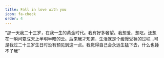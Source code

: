 ```yaml
---
title: Fall in love with you
icon: fa-check
order: 4
---
```


”那一天我二十三岁，在我一生的黄金时代。我有好多奢望。我想爱，想吃，还想在一瞬间变成天上半明半暗的云。后来我才知道，生活就是个缓慢受锤的过程...可是我过二十三岁生日时没有预见到这一点。我觉得自己会永远生猛下去，什么也锤不了我“


